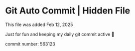 # Git Auto Commit | Hidden File

This file was added Feb 12, 2025

Just for fun and keeping my daily git commit active 🤪

commit number: 563123
